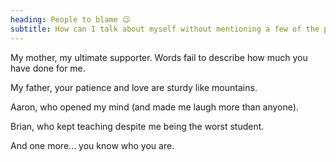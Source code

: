 ```yaml
---
heading: People to blame 😉
subtitle: How can I talk about myself without mentioning a few of the people who influenced me most?
---
```


My mother, my ultimate supporter. Words fail to describe how much you have done for me.

My father, your patience and love are sturdy like mountains.

Aaron, who opened my mind (and made me laugh more than anyone).

Brian, who kept teaching despite me being the worst student.

And one more... you know who you are.

